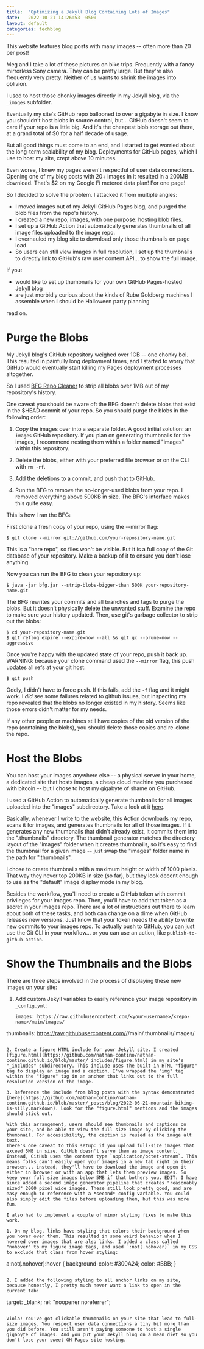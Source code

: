 ```yaml
---
title:  "Optimizing a Jekyll Blog Containing Lots of Images"
date:   2022-10-21 14:26:53 -0500
layout: default
categories: techblog
---
```

This website features blog posts with many images -- often more than 20 per post!

Meg and I take a lot of these pictures on bike trips. Frequently with a fancy mirrorless Sony camera. They can be pretty large. But they're also frequently very pretty. Neither of us wants to shrink the images into oblivion.

I used to host those chonky images directly in my Jekyll blog, via the `_images` subfolder.

Eventually my site's GitHub repo ballooned to over a gigabyte in size. I know you shouldn't host blobs in source control, but... GitHub doesn't seem to care if your repo is a little big. And it's the cheapest blob storage out there, at a grand total of $0 for a half decade of usage.

But all good things must come to an end, and I started to get worried about the long-term scalability of my blog. Deployments for GitHub pages, which I use to host my site, crept above 10 minutes.

Even worse, I knew my pages weren't respectful of user data connections. Opening one of my blog posts with 20+ images in it resulted in a 200MB download. That's $2 on my Google Fi metered data plan! For one page!

So I decided to solve the problem. I attacked it from multiple angles:

- I moved images out of my Jekyll GitHub Pages blog, and purged the blob files from the repo's history.
- I created a new repo, [images](https://github.com/nathan-contino/images), with one purpose: hosting blob files.
- I set up a GitHub Action that automatically generates thumbnails of all image files uploaded to the image repo.
- I overhauled my blog site to download only those thumbnails on page load.
- So users can still view images in full resolution, I set up the thumbnails to directly link to GitHub's raw user content API... to show the full image.

If you:

- would like to set up thumbnails for your own GitHub Pages-hosted Jekyll blog
- are just morbidly curious about the kinds of Rube Goldberg machines I assemble when I should be Halloween party planning

read on.

<!-- readmore -->

# Purge the Blobs

My Jekyll blog's GitHub repository weighed over 1GB -- one chonky boi. This resulted in painfully long deployment times, and I started to worry that GitHub would eventually start killing my Pages deployment processes altogether.

So I used [BFG Repo Cleaner](https://rtyley.github.io/bfg-repo-cleaner/) to strip all blobs over 1MB out of my repository's history.

One caveat you should be aware of: the BFG doesn't delete blobs that exist in the $HEAD commit of your repo. So you should purge the blobs in the following order:

1. Copy the images over into a separate folder. A good initial solution: an `images` GitHub repository. If you plan on generating thumbnails for the images, I recommend nesting them within a folder named "images" within this repository.

2. Delete the blobs, either with your preferred file browser or on the CLI with `rm -rf`.

3. Add the deletions to a commit, and push that to GitHub.

4. Run the BFG to remove the no-longer-used blobs from your repo. I removed everything above 500KB in size. The BFG's interface makes this quite easy.

This is how I ran the BFG:

First clone a fresh copy of your repo, using the --mirror flag:

```
$ git clone --mirror git://github.com/your-repository-name.git
```

This is a "bare repo", so files won't be visible.
But it is a full copy of the Git database of your repository.
Make a backup of it to ensure you don't lose anything.

Now you can run the BFG to clean your repository up:

```
$ java -jar bfg.jar --strip-blobs-bigger-than 500K your-repository-name.git
```

The BFG rewrites your commits and all branches and tags to purge the blobs.
But it doesn't physically delete the unwanted stuff.
Examine the repo to make sure your history updated.
Then, use git's garbage collector to strip out the blobs:

```
$ cd your-repository-name.git
$ git reflog expire --expire=now --all && git gc --prune=now --aggressive
```

Once you're happy with the updated state of your repo, push it back up.
WARNING: because your clone command used the `--mirror` flag, this push updates all refs at your git host:

```
$ git push
```

Oddly, I didn't have to force push. If this fails, add the `-f` flag and it might work. I *did* see some failures related to github issues, but inspecting my repo revealed that the blobs no longer existed in my history. Seems like those errors didn't matter for my needs.

If any other people or machines still have copies of the old version of the repo (containing the blobs), you should delete those copies and re-clone the repo.

# Host the Blobs

You can host your images anywhere else -- a physical server in your home, a dedicated site that hosts images, a cheap cloud machine you purchased with bitcoin -- but I chose to host my gigabyte of shame on GitHub.

I used a GitHub Action to automatically generate thumbnails for all images uploaded into the "images" subdirectory. Take a look at it [here](https://github.com/nathan-contino/images/blob/main/.github/workflows/workflow.yml).

Basically, whenever I write to the website, this Action downloads my repo, scans it for images, and generates thumbnails for all of those images. If it generates any new thumbnails that didn't already exist, it commits them into the ".thumbnails" directory. The thumbnail generator matches the directory layout of the "images" folder when it creates thumbnails, so it's easy to find the thumbnail for a given image -- just swap the "images" folder name in the path for ".thumbnails".

I chose to create thumbnails with a maximum height or width of 1000 pixels. That way they never top 200KB in size (so far), but they look decent enough to use as the "default" image display mode in my blog.

Besides the workflow, you'll need to create a GitHub token with commit privileges for your images repo. Then, you'll have to add that token as a secret in your images repo. There are a lot of instructions out there to learn about both of these tasks, and both can change on a dime when GitHub releases new versions. Just know that your token needs the ability to write new commits to your images repo. To actually push to GitHub, you can just use the Git CLI in your workflow... or you can use an action, like `publish-to-github-action`.

# Show the Thumbnails and the Blobs

There are three steps involved in the process of displaying these new images on your site:

1. Add custom Jekyll variables to easily reference your image repository in `_config.yml`:

   ```
   images: https://raw.githubusercontent.com/<your-username>/<repo-name>/main/images/
thumbnails: https://raw.githubusercontent.com/<your-username>/<repo-name>/main/.thumbnails/images/
   ```

2. Create a figure HTML include for your Jekyll site. I created [figure.html](https://github.com/nathan-contino/nathan-contino.github.io/blob/master/_includes/figure.html) in my site's "_includes" subdirectory. This include uses the built-in HTML "figure" tag to display an image and a caption. I've wrapped the "img" tag within the "figure" tag in an anchor that links out to the full resolution version of the image.

3. Reference the include from blog posts with the syntax demonstrated [here](https://github.com/nathan-contino/nathan-contino.github.io/blob/master/_posts/blog/2022-06-21-mountain-biking-is-silly.markdown). Look for the "figure.html" mentions and the images should stick out.

With this arrangement, users should see thumbnails and captions on your site, and be able to view the full size image by clicking the thumbnail. For accessibility, the caption is reused as the image alt text.
There's one caveat to this setup: if you upload full-size images that exceed 5MB in size, GitHub doesn't serve them as image content. Instead, GitHub uses the content type `application/octet-stream`. This means folks can't easily open your images in a new tab right in their browser... instead, they'll have to download the image and open it either in browser or with an app that lets them preview images. So keep your full size images below 5MB if that bothers you. EDIT: I have since added a second image generator pipeline that creates "reasonably sized" 2000 pixel wide images. These still look pretty good, and are easy enough to reference with a *second* config variable. You could also simply edit the files before uploading them, but this was more fun.

I also had to implement a couple of minor styling fixes to make this work.

1. On my blog, links have styling that colors their background when you hover over them. This resulted in some weird behavior when I hovered over images that are also links. I added a class called "nohover" to my figure image tags, and used `:not(.nohover)` in my CSS to exclude that class from hover styling:

   ```
   a:not(.nohover):hover {
	  background-color: #300A24;
	  color: #BBB;
   }
  ```

2. I added the following styling to all anchor links on my site, because honestly, I pretty much never want a link to open in the current tab:

   ```
   target: _blank;
   rel: "noopener noreferrer";
   ```

Viola! You've got clickable thumbnails on your site that lead to full-size images. You respect user data connections a tiny bit more than you did before. You still aren't paying someone to host a single gigabyte of images. And you put your Jekyll blog on a mean diet so you don't lose your sweet GH Pages site hosting.